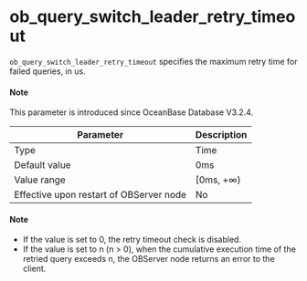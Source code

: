 # ob_query_switch_leader_retry_timeout

`ob_query_switch_leader_retry_timeout` specifies the maximum retry time for failed queries, in us.

<main id="notice" type='explain'>
  <h4>Note</h4>
  <p>This parameter is introduced since OceanBase Database V3.2.4. </p>
</main>

| Parameter | Description |
| --- | --- |
| Type | Time |
| Default value | 0ms |
| Value range | [0ms, +∞) |
| Effective upon restart of OBServer node | No |

  <main id="notice" type='explain'>
    <h4>Note</h4>
    <ul>
    <li>If the value is set to 0, the retry timeout check is disabled. </li>
    <li>If the value is set to n (n > 0), when the cumulative execution time of the retried query exceeds n, the OBServer node returns an error to the client. </li>
    </ul>
  </main>